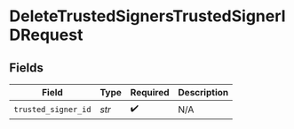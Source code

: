 # DeleteTrustedSignersTrustedSignerIDRequest


## Fields

| Field               | Type                | Required            | Description         |
| ------------------- | ------------------- | ------------------- | ------------------- |
| `trusted_signer_id` | *str*               | :heavy_check_mark:  | N/A                 |